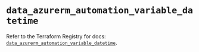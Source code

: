 # `data_azurerm_automation_variable_datetime`

Refer to the Terraform Registry for docs: [`data_azurerm_automation_variable_datetime`](https://registry.terraform.io/providers/hashicorp/azurerm/4.24.0/docs/data-sources/automation_variable_datetime).

